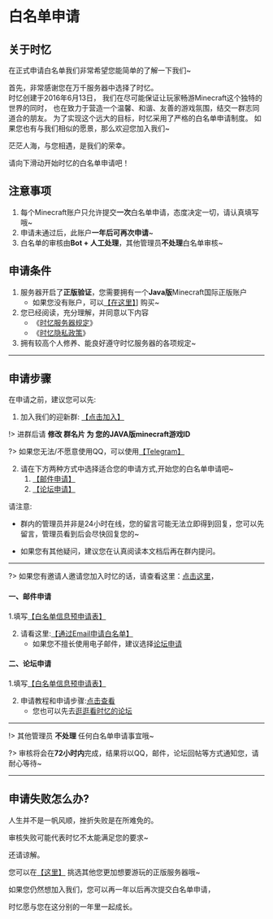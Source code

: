 # 白名单申请

## 关于时忆
在正式申请白名单我们非常希望您能简单的了解一下我们~

首先，非常感谢您在万千服务器中选择了时忆。  
时忆创建于2016年6月13日，
我们在尽可能保证让玩家畅游Minecraft这个独特的世界的同时，
也在致力于营造一个温馨、和谐、友善的游戏氛围，结交一群志同道合的朋友。
为了实现这个远大的目标，时忆采用了严格的白名单申请制度。
如果您也有与我们相似的愿景，那么欢迎您加入我们~

茫茫人海，与您相遇，是我们的荣幸。

请向下滑动开始时忆的白名单申请吧！

## 注意事项

1. 每个Minecraft账户只允许提交**一次**白名单申请，态度决定一切，请认真填写哦~
2. 申请未通过后，此账户**一年后可再次申请**~
3. 白名单的审核由**Bot + 人工处理**，其他管理员**不处理**白名单审核~


## 申请条件

1. 服务器开启了**正版验证**，您需要拥有一个**Java版**Minecraft国际正版账户
    - 如果您没有账户，可以[【在这里】](https://minecraft.net)] 购买~
2. 您已经阅读，充分理解，并同意以下内容
    - 《[时忆服务器规定](/join/rules.md)》
    - 《[时忆隐私政策](https://www.mcshiyi.com/blog/about/privacy-policy.html)》
3. 拥有较高个人修养、能良好遵守时忆服务器的各项规定~

------

## 申请步骤

在申请之前，建议您可以先:

1. 加入我们的迎新群: [【点击加入】](https://jq.qq.com/?_wv=1027&k=59H04f1)

!> 进群后请 **修改 群名片 为 您的JAVA版minecraft游戏ID**

?> 如果您无法/不愿意使用QQ，可以使用[【Telegram】](https://t.me/joinchat/IdDH-Egtujuf1UzuCWznJw)

2. 请在下方两种方式中选择适合您的申请方式,开始您的白名单申请吧~
    1. [【邮件申请】](#一、邮件申请)
    2. [【论坛申请】](#二、论坛申请)

请注意:

- 群内的管理员并非是24小时在线，您的留言可能无法立即得到回复，您可以先留言，管理员看到后会尽快回复您的~

- 如果您有其他疑问，建议您在认真阅读本文档后再在群内提问。

------

?> 如果您有邀请人邀请您加入时忆的话，请查看这里：[点击这里](/join/application/inviters.md)，


#### 一、邮件申请

1.填写[【白名单信息预申请表】](https://wj.qq.com/s2/3175997/f522)

2. 请看这里:[【通过Email申请白名单】](join/application/whitelist-by-email.md)
    - 如果您不擅长使用电子邮件，建议选择[论坛申请](#二、论坛申请)

#### 二、论坛申请

1.填写[【白名单信息预申请表】](https://wj.qq.com/s2/3175997/f522)

2. 申请教程和申请步骤:[点击查看](https://bbs.mcshiyi.com/d/27)
    - 您也可以先去[逛逛看时忆的论坛](https://bbs.mcshiyi.com)


------

!> 其他管理员 **不处理** 任何白名单申请事宜哦~

?> 审核将会在**72小时内**完成，结果将以QQ，邮件，论坛回帖等方式通知您，请耐心等待~

------

## 申请失败怎么办?

人生并不是一帆风顺，挫折失败是在所难免的。

审核失败可能代表时忆不太能满足您的要求~  

还请谅解。

您可以在[【这里】](http://www.mcbbs.net/forum-server-1.html) 挑选其他您更加想要游玩的正版服务器哦~  

如果您仍然想加入我们，您可以再一年以后再次提交白名单申请，  

时忆愿与您在这分别的一年里一起成长。
